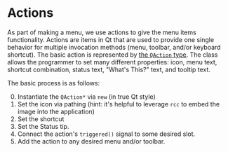 # Actions

As part of making a menu, we use actions to give the menu items functionality. Actions are
items in Qt that are used to provide one single behavior for multiple invocation methods
(menu, toolbar, and/or keyboard shortcut). The basic action is represented by [the `QAction`
type](https://doc.qt.io/qt-5/qaction.html). The class allows the programmer to set many
different properties: icon, menu text, shortcut combination, status text, "What's This?"
text, and tooltip text. 

The basic process is as follows:

0. Instantiate the `QAction*` via `new` (in true Qt style)
1. Set the icon via pathing (hint: it's helpful to leverage `rcc` to embed the image into the
   application)
2. Set the shortcut
3. Set the Status tip.
4. Connect the action's `triggered()` signal to some desired slot.
5. Add the action to any desired menu and/or toolbar.
